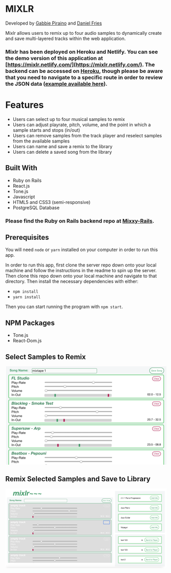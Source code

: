 # MIXLR

Developed by [Gabbie Piraino](https://github.com/pirainogi) and [Daniel Fries](https://github.com/dwfig)

Mixlr allows users to remix up to four audio samples to dynamically create and save multi-layered tracks within the web application.

### Mixlr has been deployed on Heroku and Netlify. You can see the demo version of this application at [https://mixlr.netlify.com/](https://mixlr.netlify.com/). The backend can be accessed on [Heroku](https://mixlr.herokuapp.com), though please be aware that you need to navigate to a specific route in order to review the JSON data ([example available here](https://mixlr.herokuapp.com/api/v1/songs)).

# Features

* Users can select up to four musical samples to remix
* Users can adjust playrate, pitch, volume, and the point in which a sample starts and stops (in/out)
* Users can remove samples from the track player and reselect samples from the available samples
* Users can name and save a remix to the library
* Users can delete a saved song from the library

## Built With

* Ruby on Rails
* React.js
* Tone.js
* Javascript
* HTML5 and CSS3 (semi-responsive)
* PostgreSQL Database

### Please find the Ruby on Rails backend repo at [Mixxy-Rails](https://github.com/pirainogi/mixxy_rails).

## Prerequisites

You will need `node` or `yarn` installed on your computer in order to run this app.

In order to run this app, first clone the server repo down onto your local machine and follow the instructions in the readme to spin up the server. Then clone this repo down onto your local machine and navigate to that directory. Then install the necessary dependencies with either:
* `npm install`
* `yarn install`

Then you can start running the program with `npm start`.

## NPM Packages
* Tone.js
* React-Dom.js

## Select Samples to Remix
![Mixlr](https://raw.githubusercontent.com/dwfig/mixxy_react/master/public/mixlr-selected.png)

## Remix Selected Samples and Save to Library
![Mixlr Remix](https://raw.githubusercontent.com/dwfig/mixxy_react/master/public/mixlr-unselected.png)
